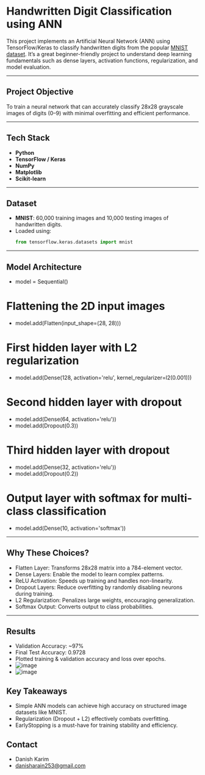 # Handwritten Digit Classification using ANN

This project implements an Artificial Neural Network (ANN) using TensorFlow/Keras to classify handwritten digits from the popular [MNIST dataset](http://yann.lecun.com/exdb/mnist/). It’s a great beginner-friendly project to understand deep learning fundamentals such as dense layers, activation functions, regularization, and model evaluation.

---

## Project Objective

To train a neural network that can accurately classify 28x28 grayscale images of digits (0–9) with minimal overfitting and efficient performance.

---

## Tech Stack

- **Python**
- **TensorFlow / Keras**
- **NumPy**
- **Matplotlib**
- **Scikit-learn**

---

## Dataset

- **MNIST**: 60,000 training images and 10,000 testing images of handwritten digits.
- Loaded using:  
  ```python
  from tensorflow.keras.datasets import mnist

---

## Model Architecture

- model = Sequential()

# Flattening the 2D input images
- model.add(Flatten(input_shape=(28, 28)))

# First hidden layer with L2 regularization
- model.add(Dense(128, activation='relu', kernel_regularizer=l2(0.001)))

# Second hidden layer with dropout
- model.add(Dense(64, activation='relu'))
- model.add(Dropout(0.3))

# Third hidden layer with dropout
- model.add(Dense(32, activation='relu'))
- model.add(Dropout(0.2))

# Output layer with softmax for multi-class classification
- model.add(Dense(10, activation='softmax'))

---

## Why These Choices?

- Flatten Layer: Transforms 28x28 matrix into a 784-element vector.
- Dense Layers: Enable the model to learn complex patterns.
- ReLU Activation: Speeds up training and handles non-linearity.
- Dropout Layers: Reduce overfitting by randomly disabling neurons during training.
- L2 Regularization: Penalizes large weights, encouraging generalization.
- Softmax Output: Converts output to class probabilities.

---

## Results

- Validation Accuracy: ~97%
- Final Test Accuracy: 0.9728
- Plotted training & validation accuracy and loss over epochs.
- ![image](https://github.com/user-attachments/assets/a1880e40-fd5c-4945-ac21-945ee2c623d8)
- ![image](https://github.com/user-attachments/assets/26d34b71-15e6-4737-8825-c38796dc9d1d)

## Key Takeaways

- Simple ANN models can achieve high accuracy on structured image datasets like MNIST.
- Regularization (Dropout + L2) effectively combats overfitting.
- EarlyStopping is a must-have for training stability and efficiency.

## Contact
- Danish Karim
- danisharain253@gmail.com

